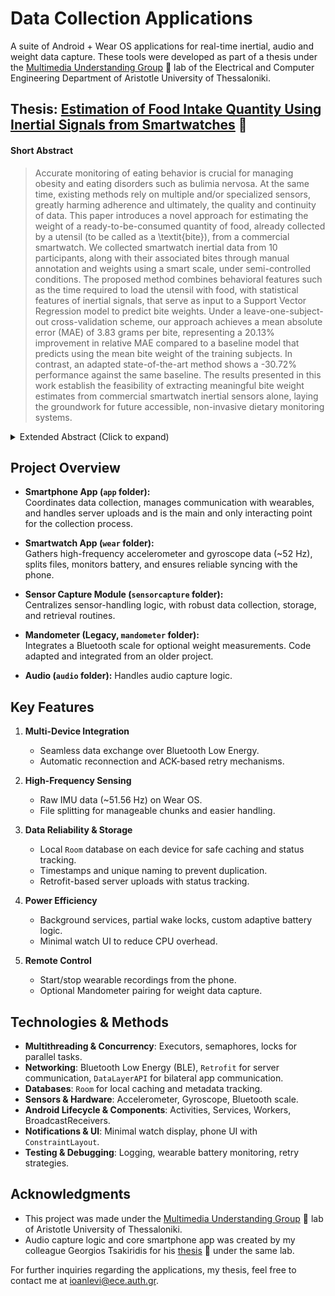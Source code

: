 # Data Collection Applications

A suite of Android + Wear OS applications for real-time inertial, audio and weight data capture. These tools were developed as part of a thesis under the [Multimedia Understanding Group](https://mug.ee.auth.gr/) 🔗 lab of the Electrical and Computer Engineering Department of Aristotle University of Thessaloniki.

## Thesis: [Estimation of Food Intake Quantity Using Inertial Signals from Smartwatches](https://ikee.lib.auth.gr/record/360195/?ln=en) 🔗

#### Short Abstract
> Accurate monitoring of eating behavior is crucial for managing obesity and eating disorders such as bulimia nervosa. At the same time, existing methods rely on multiple and/or specialized sensors, greatly harming adherence and ultimately, the quality and continuity of data. This paper introduces a novel approach for estimating the weight of a ready-to-be-consumed quantity of food, already collected by a utensil (to be called as a \textit{bite}), from a commercial smartwatch. We collected smartwatch inertial data from $10$ participants, along with their associated bites through manual annotation and weights using a smart scale, under semi-controlled conditions. The proposed method combines behavioral features such as the time required to load the utensil with food, with statistical features of inertial signals, that serve as input to a Support Vector Regression model to predict bite weights. Under a leave-one-subject-out cross-validation scheme, our approach achieves a mean absolute error (MAE) of 3.83 grams per bite, representing a 20.13\% improvement in relative MAE compared to a baseline model that predicts using the mean bite weight of the training subjects. In contrast, an adapted state-of-the-art method shows a -30.72\% performance against the same baseline. The results presented in this work establish the feasibility of extracting meaningful bite weight estimates from commercial smartwatch inertial sensors alone, laying the groundwork for future accessible, non-invasive dietary monitoring systems.

<details>
  <summary>Extended Abstract (Click to expand)</summary>
  
> Monitoring food intake is fundamental for health and weight management, particularly for individuals with eating disorders, diabetes, and obesity. However, existing methods rely on manual logging, specialized equipment, or multiple intrusive devices, limiting their practical application. This thesis proposes a novel method for estimating bite weight using exclusively inertial data from a commercially available smartwatch, offering a non-intrusive and an accessible solution.
> 
> A comprehensive data collection system was developed, comprising custom applications for smartphone and smartwatch integration. Data was collected from 23 participants over 9.64 hours, encompassing both free-living and semi-supervised eating conditions. A subset was meticulously annotated for ground truth, synchronizing signals and labeling 342 bite events (defined as the temporal interval from the initiation of food collection to the completion of downward hand movement following food insertion in the mouth) with their corresponding weights. Following an extensive literature review, we implemented a micromovement detection algorithm achieving 0.823 average accuracy, based on Kyritsis \textit{et al.}'s work, to extract meaningful eating behavior insights. Additionally, we derived statistical features from the inertial data during bite events using established techniques. Through systematic feature extraction and evaluation, combining behavioral and statistical elements, an optimal 6-feature vector was derived. For bite weight estimation, a Support Vector Regression (SVR) model with linear kernel was developed, optimized through established and systematic fine-tuning techniques.
> 
> The proposed method was evaluated through three complementary experiments under a common leave-one-subject-out cross-validation framework. The primary bite weight estimation experiment demonstrated the SVR model's effectiveness, achieving a mean absolute error of 4.11 grams and 14.44\% improvement over the baseline model. Comparative analysis with four advanced deep learning architectures confirmed the systematic superiority of the proposed SVR model, which exhibited the highest improvement (12.87\%) over the baseline model and the lowest mean absolute percentage error (44.32\%). Finally, the proposed algorithm was evaluated against the state-of-the-art method from the literature, and was adapted to our dataset, utilizing data only from the dominant hand. Results demonstrated our method's superiority across all evaluation metrics, achieving 20.13\% improvement over the baseline model, compared to the negative improvement (-30.72\%) of the literature's algorithm, and attaining a mean absolute error of 3.81 grams per bite versus 6.23 grams, establishing the effectiveness of the proposed approach in the context of single-device bite weight prediction.
> 
> To the best of our knowledge, this is the first study to estimate bite weight using only inertial data from a smartwatch. As a feasibility study, it demonstrates that with certain assumptions and careful feature engineering, meaningful results are attainable, achieving comparable performance to existing multisensor, multimodal methods while reducing hardware requirements. The successful extraction of bite weight estimation from a smartwatch's inertial data, opens new avenues in the field of food intake tracking and lays the groundwork for future research and development.
</details>

## Project Overview

- **Smartphone App (`app` folder):**  
  Coordinates data collection, manages communication with wearables, and handles server uploads and is the main and only interacting point for the collection process.

- **Smartwatch App (`wear` folder):**  
  Gathers high-frequency accelerometer and gyroscope data (~52 Hz), splits files, monitors battery, and ensures reliable syncing with the phone.

- **Sensor Capture Module (`sensorcapture` folder):**  
  Centralizes sensor-handling logic, with robust data collection, storage, and retrieval routines.

- **Mandometer (Legacy, `mandometer` folder):**  
  Integrates a Bluetooth scale for optional weight measurements. Code adapted and integrated from an older project.

- **Audio (`audio` folder):**
  Handles audio capture logic.

## Key Features

1. **Multi-Device Integration**  
   - Seamless data exchange over Bluetooth Low Energy.  
   - Automatic reconnection and ACK-based retry mechanisms.

2. **High-Frequency Sensing**  
   - Raw IMU data (~51.56 Hz) on Wear OS.  
   - File splitting for manageable chunks and easier handling.

3. **Data Reliability & Storage**  
   - Local `Room` database on each device for safe caching and status tracking.  
   - Timestamps and unique naming to prevent duplication.
   - Retrofit-based server uploads with status tracking.

4. **Power Efficiency**  
   - Background services, partial wake locks, custom adaptive battery logic.  
   - Minimal watch UI to reduce CPU overhead.

5. **Remote Control**  
   - Start/stop wearable recordings from the phone.  
   - Optional Mandometer pairing for weight data capture.  
 

## Technologies & Methods

- **Multithreading & Concurrency**: Executors, semaphores, locks for parallel tasks.  
- **Networking**: Bluetooth Low Energy (BLE), `Retrofit` for server communication, `DataLayerAPI` for bilateral app communication.  
- **Databases**: `Room` for local caching and metadata tracking.  
- **Sensors & Hardware**: Accelerometer, Gyroscope, Bluetooth scale.  
- **Android Lifecycle & Components**: Activities, Services, Workers, BroadcastReceivers.  
- **Notifications & UI**: Minimal watch display, phone UI with `ConstraintLayout`.  
- **Testing & Debugging**: Logging, wearable battery monitoring, retry strategies.

## Acknowledgments
- This project was made under the [Multimedia Understanding Group](https://mug.ee.auth.gr/) 🔗 lab of Aristotle University of Thessaloniki.
- Audio capture logic and core smartphone app was created by my colleague Georgios Tsakiridis for his [thesis](https://ikee.lib.auth.gr/record/356498/files/Tsakiridis_Georgios.pdf) 🔗 under the same lab.

For further inquiries regarding the applications, my thesis, feel free to contact me at [ioanlevi@ece.auth.gr](mailto:ioanlevi@ece.auth.gr).
